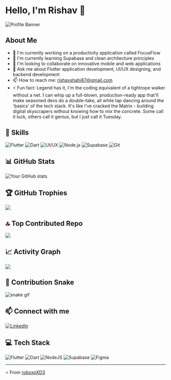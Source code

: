 # Hello, I'm Rishav 👋

![Profile Banner](https://your-image-url.com/banner.png)

## About Me
- 🔭 I'm currently working on a productivity application called FocusFlow
- 🌱 I'm currently learning Supabase and clean architecture principles
- 👯 I'm looking to collaborate on innovative mobile and web applications
- 💬 Ask me about Flutter application development, UI/UX designing, and backend development
- 📫 How to reach me: rishavshahi87@gmail.com
- ⚡ Fun fact: Legend has it, I'm the coding equivalent of a tightrope walker without a net. I can whip up a full-blown, production-ready app that'll make seasoned devs do a double-take, all while tap dancing around the 'basics' of the tech stack. It's like I've cracked the Matrix - building digital skyscrapers without knowing how to mix the concrete. Some call it luck, others call it genius, but I just call it Tuesday.

## 🚀 Skills
![Flutter](https://img.shields.io/badge/-Flutter-02569B?style=flat-square&logo=flutter)
![Dart](https://img.shields.io/badge/-Dart-0175C2?style=flat-square&logo=dart)
![UI/UX](https://img.shields.io/badge/-UI%2FUX-FF69B4?style=flat-square&logo=adobe-xd)
![Node.js](https://img.shields.io/badge/-Node.js-339933?style=flat-square&logo=Node.js&logoColor=white)
![Supabase](https://img.shields.io/badge/-Supabase-3ECF8E?style=flat-square&logo=supabase&logoColor=white)
![Git](https://img.shields.io/badge/-Git-F05032?style=flat-square&logo=git&logoColor=white)

## 📊 GitHub Stats
![Your GitHub stats](https://github-readme-stats.vercel.app/api?username=roboxoXD3&show_icons=true&theme=radical)

## 🏆 GitHub Trophies
![](https://github-profile-trophy.vercel.app/?username=roboxoXD3&theme=radical&no-frame=false&no-bg=true&margin-w=4)

## 🔝 Top Contributed Repo
![](https://github-contributor-stats.vercel.app/api?username=roboxoXD3&limit=5&theme=dark&combine_all_yearly_contributions=true)

## 📈 Activity Graph
![](https://activity-graph.herokuapp.com/graph?username=roboxoXD3&custom_title=Rishav's%20Contribution%20Graph&theme=react-dark)

## 🐍 Contribution Snake
![snake gif](https://github.com/roboxoXD3/roboxoXD3/blob/output/github-contribution-grid-snake.gif)

## 📫 Connect with me
[![LinkedIn](https://img.shields.io/badge/LinkedIn-%230077B5.svg?logo=linkedin&logoColor=white)](https://linkedin.com/in/rishav-shankar-351863159) 

## 💻 Tech Stack
![Flutter](https://img.shields.io/badge/Flutter-%2302569B.svg?style=for-the-badge&logo=Flutter&logoColor=white)
![Dart](https://img.shields.io/badge/dart-%230175C2.svg?style=for-the-badge&logo=dart&logoColor=white)
![NodeJS](https://img.shields.io/badge/node.js-6DA55F?style=for-the-badge&logo=node.js&logoColor=white)
![Supabase](https://img.shields.io/badge/Supabase-3ECF8E?style=for-the-badge&logo=supabase&logoColor=white)
![Figma](https://img.shields.io/badge/figma-%23F24E1E.svg?style=for-the-badge&logo=figma&logoColor=white)

---
⭐️ From [roboxoXD3](https://github.com/roboxoXD3)
